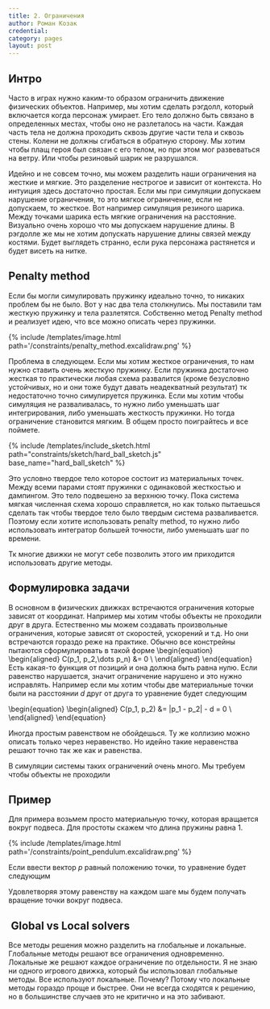 ```yaml
---
title: 2. Ограничения
author: Роман Козак
credential:
category: pages
layout: post
---
```

<script src = "{{site.baseurl}}/assets/scripts/libs/p5.min.js"></script>
<script src = "{{site.baseurl}}/assets/scripts/libs/p5.scribble.js"></script>
<script src = "{{site.baseurl}}/assets/scripts/libs/math.js"></script>

<script src = "{{site.baseurl}}/assets/scripts/common/base_vis.js"> </script>
<script src = "{{site.baseurl}}/assets/scripts/common/sc_grid.js"> </script>
<script src = "{{site.baseurl}}/assets/scripts/common/main_vis.js"></script>
<script src = "{{site.baseurl}}/assets/scripts/common/color_scheme.js"></script>
<script src = "{{site.baseurl}}/assets/scripts/common/common_vis.js"></script>

<script src = "{{site.baseurl}}/assets/scripts/constraints/hard_ball.js"></script>

## Интро

Часто в играх нужно каким-то образом ограничить движение физических объектов. 
Например, мы хотим сделать рэгдолл, который включается когда персонаж умирает.
Его тело должно быть связано в определенных местах, чтобы оно не разлеталось на части. Каждая часть тела не должна проходить сквозь другие части тела и сквозь стены. Колени не должны сгибаться в обратную сторону.
Мы хотим чтобы плащ героя был связан с его телом, но при этом мог развеваться на ветру.
Или чтобы резиновый шарик не разрушался. 

Идейно и не совсем точно, мы можем разделить наши ограничения на жесткие и мягкие.
Это разделение нестрогое и зависит от контекста. Но интуиция здесь достаточно простая. Если мы при симуляции допускаем нарушение ограничения, то это мягкое ограничение, если не допускаем, то жесткое.
Вот например симуляция резиного шарика. Между точками шарика есть мягкие ограничения на расстояние. Визуально очень хорошо что мы допускаем нарушение длины. В рэгдолле же мы не хотим допускать нарушение длины связей между костями. Будет выглядеть странно, если рука персонажа растянется и будет висеть на нитке.

## Penalty method

Если бы могли симулировать пружинку идеально точно, то никаких проблем бы не было. Вот у нас два тела столкнулись. Мы поставили там жесткую пружинку и тела разлетятся. Cобственно метод Penalty method и реализует идею, что все можно описать через пружинки.

{% include /templates/image.html path='/constraints/penalty_method.excalidraw.png' %}

Проблема в следующем. Если мы хотим жесткое ограничения, то нам нужно ставить очень жесткую пружинку. Если пружинка достаточно жесткая то практически любая схема развалится (кроме безусловно устойчивых, но и они тоже будут давать неадекватный результат) тк недостаточно точно симулируется пружинка. Если мы хотим чтобы симуляция не разваливалась, то нужно либо уменьшать шаг интегрирования, либо уменьшать жесткость пружинки. Но тогда ограничение становится мягким. В общем просто поиграйтесь и все поймете. 

{% include /templates/include_sketch.html path="constraints/sketch/hard_ball_sketch.js" base_name="hard_ball_sketch" %}

Это условно твердое тело которое состоит из материальных точек. Между всеми парами стоят пружинки с одинаковой жесткостью и дампингом.
Это тело подвешено за верхнюю точку. Пока система мягкая численная схема хорошо справляется, но как только пытаешься сделать так чтобы твердое тело было твердым система разваливается. Поэтому если хотите использовать penalty method, то нужно либо использовать интегратор большей точности, либо уменьшать шаг по времени.

Тк многие движки не могут себе позволить этого им приходится использовать другие методы.

## Формулировка задачи

В основном в физических движках встречаются ограничения которые зависят от координат. Например мы хотим чтобы объекты не проходили друг в друга. Естественно мы можем создавать произвольные ограничения, которые зависят от скоростей, ускорений и т.д. Но они встречаются гораздо реже на практике.
Обычно все констрейны пытаются сформулировать в такой форме
\begin{equation}
\begin{aligned}
C(p_1, p_2,\dots p_n) &= 0 \\
\end{aligned}
\end{equation}
Есть какая-то функция от позиций и она должна быть равна нулю. Если равенство нарушается, значит ограничение нарушено и это нужно исправлять. 
Например если мы хотим чтобы две материальные точки были на расстоянии $d$ друг от друга то уравнение будет следующим

\begin{equation}
\begin{aligned}
C(p_1, p_2) &= |p_1 - p_2| - d = 0 \\
\end{aligned}
\end{equation}

Иногда простым равенством не обойдешься. Ту же коллизию можно описать только через неравенство. 
Но идейно такие неравенства решают точно так же как и равенства.

В симуляции системы таких ограничений очень много. Мы требуем чтобы объекты не проходили 

## Пример

Для примера возьмем просто материальную точку, которая вращается вокруг подвеса. Для простоты скажем что длина пружины равна 1.

{% include /templates/image.html path='/constraints/point_pendulum.excalidraw.png' %}

Если ввести вектор $p$ равный положению точки, то уравнение будет следующим

Удовлетворяя этому равенству на каждом шаге мы будем получать вращение точки вокруг подвеса.

##  Global vs Local solvers

Все методы решения можно разделить на глобальные и локальные. Глобальные методы решают все ограничения одновременно. Локальные же решают каждое ограничение по отдельности.
Я не знаю ни одного игрового движка, который бы использовал глобальные методы. Все используют локальные. Почему? Потому что локальные методы гораздо проще и быстрее. Они не всегда сходятся к решению, но в большинстве случаев это не критично и на это забивают.